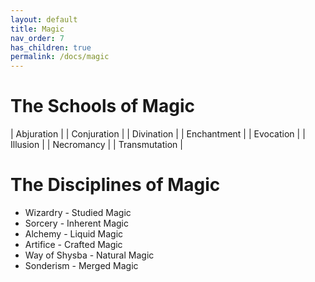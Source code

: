 ```yaml
---
layout: default
title: Magic
nav_order: 7
has_children: true
permalink: /docs/magic
---
```


# The Schools of Magic

| Abjuration |
| Conjuration |
| Divination |
| Enchantment |
| Evocation |
| Illusion |
| Necromancy |
| Transmutation |

# The Disciplines of Magic

* Wizardry - Studied Magic
* Sorcery - Inherent Magic
* Alchemy - Liquid Magic
* Artifice - Crafted Magic
* Way of Shysba - Natural Magic
* Sonderism - Merged Magic
